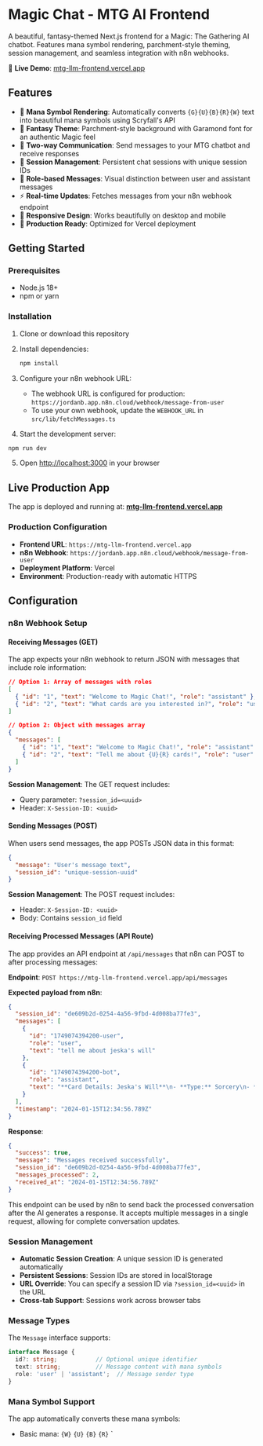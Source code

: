 # Magic Chat - MTG AI Frontend

A beautiful, fantasy-themed Next.js frontend for a Magic: The Gathering AI chatbot. Features mana symbol rendering, parchment-style theming, session management, and seamless integration with n8n webhooks.

🚀 **Live Demo**: [mtg-llm-frontend.vercel.app](https://mtg-llm-frontend.vercel.app)

## Features

- 🎴 **Mana Symbol Rendering**: Automatically converts `{G}{U}{B}{R}{W}` text into beautiful mana symbols using Scryfall's API
- 📜 **Fantasy Theme**: Parchment-style background with Garamond font for an authentic Magic feel
- 💬 **Two-way Communication**: Send messages to your MTG chatbot and receive responses
- 🔐 **Session Management**: Persistent chat sessions with unique session IDs
- 👥 **Role-based Messages**: Visual distinction between user and assistant messages
- ⚡ **Real-time Updates**: Fetches messages from your n8n webhook endpoint
- 📱 **Responsive Design**: Works beautifully on desktop and mobile
- 🚀 **Production Ready**: Optimized for Vercel deployment

## Getting Started

### Prerequisites

- Node.js 18+ 
- npm or yarn

### Installation

1. Clone or download this repository
2. Install dependencies:
   ```bash
   npm install
   ```

3. Configure your n8n webhook URL:
   - The webhook URL is configured for production: `https://jordanb.app.n8n.cloud/webhook/message-from-user`
   - To use your own webhook, update the `WEBHOOK_URL` in `src/lib/fetchMessages.ts`

4. Start the development server:
```bash
npm run dev
```

5. Open [http://localhost:3000](http://localhost:3000) in your browser

## Live Production App

The app is deployed and running at: **[mtg-llm-frontend.vercel.app](https://mtg-llm-frontend.vercel.app)**

### Production Configuration

- **Frontend URL**: `https://mtg-llm-frontend.vercel.app`
- **n8n Webhook**: `https://jordanb.app.n8n.cloud/webhook/message-from-user`
- **Deployment Platform**: Vercel
- **Environment**: Production-ready with automatic HTTPS

## Configuration

### n8n Webhook Setup

#### Receiving Messages (GET)
The app expects your n8n webhook to return JSON with messages that include role information:

```json
// Option 1: Array of messages with roles
[
  { "id": "1", "text": "Welcome to Magic Chat!", "role": "assistant" },
  { "id": "2", "text": "What cards are you interested in?", "role": "user" }
]

// Option 2: Object with messages array
{
  "messages": [
    { "id": "1", "text": "Welcome to Magic Chat!", "role": "assistant" },
    { "id": "2", "text": "Tell me about {U}{R} cards!", "role": "user" }
  ]
}
```

**Session Management**: The GET request includes:
- Query parameter: `?session_id=<uuid>`
- Header: `X-Session-ID: <uuid>`

#### Sending Messages (POST)
When users send messages, the app POSTs JSON data in this format:

```json
{
  "message": "User's message text",
  "session_id": "unique-session-uuid"
}
```

**Session Management**: The POST request includes:
- Header: `X-Session-ID: <uuid>`
- Body: Contains `session_id` field

#### Receiving Processed Messages (API Route)
The app provides an API endpoint at `/api/messages` that n8n can POST to after processing messages:

**Endpoint**: `POST https://mtg-llm-frontend.vercel.app/api/messages`

**Expected payload from n8n**:
```json
{
  "session_id": "de609b2d-0254-4a56-9fbd-4d008ba77fe3",
  "messages": [
    {
      "id": "1749074394200-user",
      "role": "user",
      "text": "tell me about jeska's will"
    },
    {
      "id": "1749074394200-bot", 
      "role": "assistant",
      "text": "**Card Details: Jeska's Will**\n- **Type:** Sorcery\n- **Oracle Text:** Choose one. If you control a commander as you cast this spell, you may choose both instead.\n  - Add {R} for each card in target opponent's hand.\n  - Exile the top three cards of your library. You may play them this turn."
    }
  ],
  "timestamp": "2024-01-15T12:34:56.789Z"
}
```

**Response**:
```json
{
  "success": true,
  "message": "Messages received successfully",
  "session_id": "de609b2d-0254-4a56-9fbd-4d008ba77fe3",
  "messages_processed": 2,
  "received_at": "2024-01-15T12:34:56.789Z"
}
```

This endpoint can be used by n8n to send back the processed conversation after the AI generates a response. It accepts multiple messages in a single request, allowing for complete conversation updates.

### Session Management

- **Automatic Session Creation**: A unique session ID is generated automatically
- **Persistent Sessions**: Session IDs are stored in localStorage
- **URL Override**: You can specify a session ID via `?session_id=<uuid>` in the URL
- **Cross-tab Support**: Sessions work across browser tabs

### Message Types

The `Message` interface supports:
```typescript
interface Message {
  id?: string;           // Optional unique identifier
  text: string;          // Message content with mana symbols
  role: 'user' | 'assistant';  // Message sender type
}
```

### Mana Symbol Support

The app automatically converts these mana symbols:
- Basic mana: `{W}` `{U}` `{B}` `{R}` `